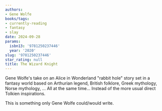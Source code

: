```yaml
---
authors:
- Gene Wolfe
books/tags:
- currently-reading
- fantasy
- slay
date: 2024-09-28
params:
  isbn13: '9781250237446'
  year: '2020'
slug: '9781250237446'
star_rating: null
title: The Wizard Knight
---
```


Gene Wolfe's take on an Alice in Wonderland "rabbit hole" story set in a fantasy world based on Arthurian legend, British folklore, Greek mythology, Norse mythology, ... All at the same time... Instead of the more usual direct Tolkien inspirations.

This is something only Gene Wolfe could/would write.

<!--more-->